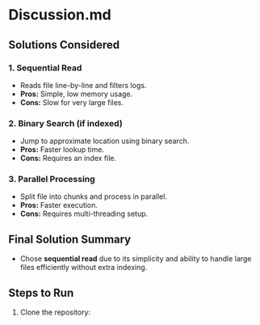 # Discussion.md

## Solutions Considered
### 1. Sequential Read
- Reads file line-by-line and filters logs.
- **Pros:** Simple, low memory usage.
- **Cons:** Slow for very large files.

### 2. Binary Search (if indexed)
- Jump to approximate location using binary search.
- **Pros:** Faster lookup time.
- **Cons:** Requires an index file.

### 3. Parallel Processing
- Split file into chunks and process in parallel.
- **Pros:** Faster execution.
- **Cons:** Requires multi-threading setup.

## Final Solution Summary
- Chose **sequential read** due to its simplicity and ability to handle large files efficiently without extra indexing.

## Steps to Run
1. Clone the repository:
